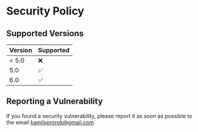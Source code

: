 # Security Policy

## Supported Versions

| Version | Supported          |
| ------- | ------------------ |
| < 5.0   | :x:                |
| 5.0   | :white_check_mark: |
| 6.0   | :white_check_mark: |

## Reporting a Vulnerability

If you found a security vulnerability, please report it as soon as possible to the email kamilxprorok@gmail.com
